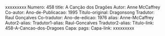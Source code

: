 xxxxxxxxx
Numero: 458
title: A Canção dos Dragões
Autor: Anne McCaffrey
Co-autor: 
Ano-de-Publicacao: 1995
Titulo-original: Dragonsong
Tradutor: Raul Gonçalves
Co-tradutor: 
Ano-de-edicao: 1976
alias: Anne-McCaffrey
Autor2-alias: 
Tradutor1-alias: Raul-Goncalves
Tradutor2-alias: 
Titulo-link: 458-A-Cancao-dos-Dragoes
Capa: 
pags: 
Capa-link: 
xxxxxxxxx
